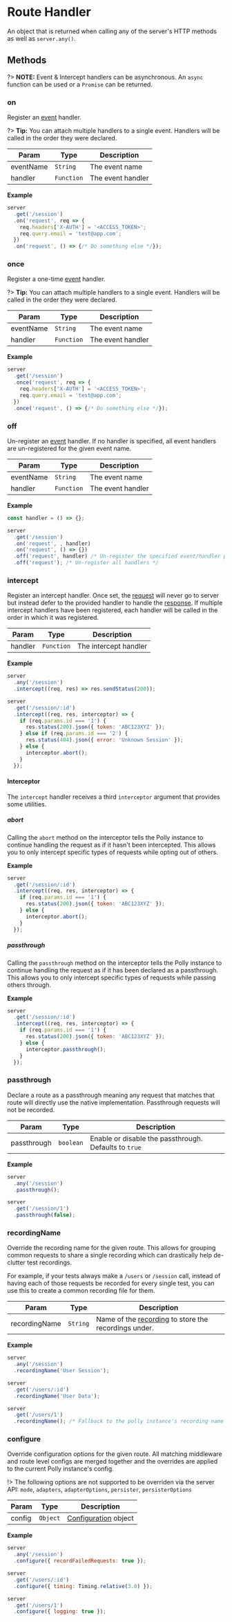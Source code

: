 # Route Handler

An object that is returned when calling any of the server's HTTP methods as well
as `server.any()`.

## Methods

?> __NOTE:__ Event & Intercept handlers can be asynchronous. An `async`
function can be used or a `Promise` can be returned.

### on

Register an [event](server/events-and-middleware.md) handler.

?> __Tip:__ You can attach multiple handlers to a single event. Handlers will be
called in the order they were declared.

| Param | Type | Description |
|  ---  | ---  |     ---     |
| eventName | `String` | The event name |
| handler | `Function` | The event handler |

__Example__

```js
server
  .get('/session')
  .on('request', req => {
    req.headers['X-AUTH'] = '<ACCESS_TOKEN>';
    req.query.email = 'test@app.com';
  })
  .on('request', () => {/* Do something else */});
```

### once

Register a one-time [event](server/events-and-middleware.md) handler.

?> __Tip:__ You can attach multiple handlers to a single event. Handlers will be
called in the order they were declared.

| Param | Type | Description |
|  ---  | ---  |     ---     |
| eventName | `String` | The event name |
| handler | `Function` | The event handler |

__Example__

```js
server
  .get('/session')
  .once('request', req => {
    req.headers['X-AUTH'] = '<ACCESS_TOKEN>';
    req.query.email = 'test@app.com';
  })
  .once('request', () => {/* Do something else */});
```

### off

Un-register an [event](server/events-and-middleware.md) handler. If no handler
is specified, all event handlers are un-registered for the given event name.

| Param | Type | Description |
|  ---  | ---  |     ---     |
| eventName | `String` | The event name |
| handler | `Function` | The event handler |

__Example__

```js
const handler = () => {};

server
  .get('/session')
  .on('request', , handler)
  .on('request', () => {})
  .off('request', handler) /* Un-register the specified event/handler pair */
  .off('request'); /* Un-register all handlers */
```

### intercept

Register an intercept handler. Once set, the [request](server/request.md) will
never go to server but instead defer to the provided handler to handle
the [response](server/response.md). If multiple intercept handlers have been
registered, each handler will be called in the order in which it was registered.

| Param | Type | Description |
|  ---  | ---  |     ---     |
| handler | `Function` | The intercept handler |

__Example__

```js
server
  .any('/session')
  .intercept((req, res) => res.sendStatus(200));

server
  .get('/session/:id')
  .intercept((req, res, interceptor) => {
    if (req.params.id === '1') {
      res.status(200).json({ token: 'ABC123XYZ' });
    } else if (req.params.id === '2') {
      res.status(404).json({ error: 'Unknown Session' });
    } else {
      interceptor.abort();
    }
  });
```

#### Interceptor

The `intercept` handler receives a third `interceptor` argument that provides
some utilities.

##### abort

Calling the `abort` method on the interceptor tells the Polly instance to
continue handling the request as if it hasn't been intercepted. This allows you
to only intercept specific types of requests while opting out of others.

__Example__

```js
server
  .get('/session/:id')
  .intercept((req, res, interceptor) => {
    if (req.params.id === '1') {
      res.status(200).json({ token: 'ABC123XYZ' });
    } else {
      interceptor.abort();
    }
  });
```

##### passthrough

Calling the `passthrough` method on the interceptor tells the Polly instance to
continue handling the request as if it has been declared as a passthrough.
This allows you to only intercept specific types of requests while passing
others through.

__Example__

```js
server
  .get('/session/:id')
  .intercept((req, res, interceptor) => {
    if (req.params.id === '1') {
      res.status(200).json({ token: 'ABC123XYZ' });
    } else {
      interceptor.passthrough();
    }
  });
```

### passthrough

Declare a route as a passthrough meaning any request that matches that route
will directly use the native implementation. Passthrough requests will not be
recorded.

| Param | Type | Description |
|  ---  | ---  |     ---     |
| passthrough | `boolean` | Enable or disable the passthrough. Defaults to `true` |

__Example__

```js
server
  .any('/session')
  .passthrough();

server
  .get('/session/1')
  .passthrough(false);
```

### recordingName

Override the recording name for the given route. This allows for grouping common
requests to share a single recording which can drastically help de-clutter test
recordings.

For example, if your tests always make a `/users` or `/session` call, instead of
having each of those requests be recorded for every single test, you can use
this to create a common recording file for them.

| Param | Type | Description |
|  ---  | ---  |     ---     |
| recordingName | `String` | Name of the [recording](api.md#recordingName) to store the recordings under. |

__Example__

```js
server
  .any('/session')
  .recordingName('User Session');

server
  .get('/users/:id')
  .recordingName('User Data');

server
  .get('/users/1')
  .recordingName(); /* Fallback to the polly instance's recording name */
```

### configure

Override configuration options for the given route. All matching middleware and route level configs are merged together and the overrides are applied to the current
Polly instance's config.

!> The following options are not supported to be overriden via the server API:
`mode`, `adapters`, `adapterOptions`, `persister`, `persisterOptions`

| Param | Type | Description |
|  ---  | ---  |     ---     |
| config | `Object` | [Configuration](configuration.md) object |

__Example__

```js
server
  .any('/session')
  .configure({ recordFailedRequests: true });

server
  .get('/users/:id')
  .configure({ timing: Timing.relative(3.0) });

server
  .get('/users/1')
  .configure({ logging: true });
```
